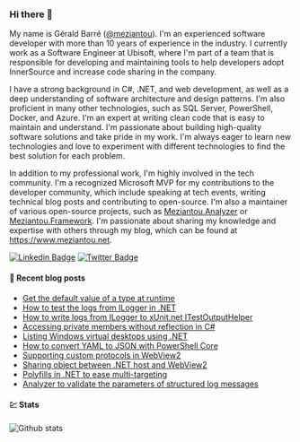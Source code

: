 ### Hi there 👋

My name is Gérald Barré ([@meziantou](https://twitter.com/meziantou)). I'm an experienced software developer with more than 10 years of experience in the industry. I currently work as a Software Engineer at Ubisoft, where I'm part of a team that is responsible for developing and maintaining tools to help developers adopt InnerSource and increase code sharing in the company.

I have a strong background in C#, .NET, and web development, as well as a deep understanding of software architecture and design patterns. I'm also proficient in many other technologies, such as SQL Server, PowerShell, Docker, and Azure. I'm an expert at writing clean code that is easy to maintain and understand. I'm passionate about building high-quality software solutions and take pride in my work. I'm always eager to learn new technologies and love to experiment with different technologies to find the best solution for each problem.

In addition to my professional work, I'm highly involved in the tech community. I'm a recognized Microsoft MVP for my contributions to the developer community, which include speaking at tech events, writing technical blog posts and contributing to open-source. I'm also a maintainer of various open-source projects, such as [Meziantou.Analyzer](https://github.com/meziantou/Meziantou.Analyzer) or [Meziantou.Framework](https://github.com/meziantou/Meziantou.Framework). I'm passionate about sharing my knowledge and expertise with others through my blog, which can be found at https://www.meziantou.net.

[![Linkedin Badge](https://img.shields.io/badge/-LinkedIn-blue?style=flat-square&logo=Linkedin&logoColor=white&link=https://www.linkedin.com/in/meziantou/)](https://www.linkedin.com/in/meziantou/)
[![Twitter Badge](https://img.shields.io/badge/-Twitter-1ca0f1?style=flat-square&labelColor=1ca0f1&logo=twitter&logoColor=white&link=https://twitter.com/meziantou)](https://twitter.com/meziantou)


#### 📗 Recent blog posts

<!--START_SECTION:feed-->
* [Get the default value of a type at runtime](https:&#x2F;&#x2F;www.meziantou.net&#x2F;get-the-default-value-of-a-type-at-runtime.htm?utm_medium&#x3D;social&amp;utm_source&#x3D;syndication)
* [How to test the logs from ILogger in .NET](https:&#x2F;&#x2F;www.meziantou.net&#x2F;how-to-test-the-logs-from-ilogger-in-dotnet.htm?utm_medium&#x3D;social&amp;utm_source&#x3D;syndication)
* [How to write logs from ILogger to xUnit.net ITestOutputHelper](https:&#x2F;&#x2F;www.meziantou.net&#x2F;how-to-view-logs-from-ilogger-in-xunitdotnet.htm?utm_medium&#x3D;social&amp;utm_source&#x3D;syndication)
* [Accessing private members without reflection in C#](https:&#x2F;&#x2F;www.meziantou.net&#x2F;accessing-private-members-without-reflection-in-csharp.htm?utm_medium&#x3D;social&amp;utm_source&#x3D;syndication)
* [Listing Windows virtual desktops using .NET](https:&#x2F;&#x2F;www.meziantou.net&#x2F;listing-windows-virtual-desktops-using-dotnet.htm?utm_medium&#x3D;social&amp;utm_source&#x3D;syndication)
* [How to convert YAML to JSON with PowerShell Core](https:&#x2F;&#x2F;www.meziantou.net&#x2F;convert-yaml-to-json-with-powershell-core.htm?utm_medium&#x3D;social&amp;utm_source&#x3D;syndication)
* [Supporting custom protocols in WebView2](https:&#x2F;&#x2F;www.meziantou.net&#x2F;supporting-custom-protocols-in-webview2.htm?utm_medium&#x3D;social&amp;utm_source&#x3D;syndication)
* [Sharing object between .NET host and WebView2](https:&#x2F;&#x2F;www.meziantou.net&#x2F;sharing-object-between-dotnet-host-and-webview2.htm?utm_medium&#x3D;social&amp;utm_source&#x3D;syndication)
* [Polyfills in .NET to ease multi-targeting](https:&#x2F;&#x2F;www.meziantou.net&#x2F;polyfills-in-dotnet-to-ease-multi-targeting.htm?utm_medium&#x3D;social&amp;utm_source&#x3D;syndication)
* [Analyzer to validate the parameters of structured log messages](https:&#x2F;&#x2F;www.meziantou.net&#x2F;roslyn-analyzer-to-check-the-types-of-structured-log-messages.htm?utm_medium&#x3D;social&amp;utm_source&#x3D;syndication)
<!--END_SECTION:feed-->

#### 💹 Stats

![Github stats](https://github-readme-stats.vercel.app/api?username=meziantou&show_icons=true&hide_border=true)
